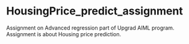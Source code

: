 # HousingPrice_predict_assignment
Assignment on Advanced regression part of Upgrad AIML program.  Assignment is about Housing price prediction.
